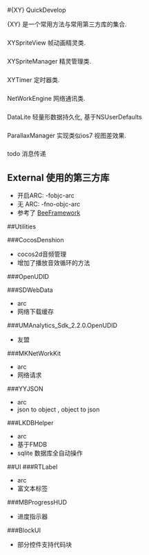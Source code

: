 #{XY} QuickDevelop

{XY} 是一个常用方法与常用第三方库的集合.

### 
XYSpriteView 帧动画精灵类.
### 
XYSpriteManager 精灵管理类.
### 
XYTimer 定时器类.
### 
NetWorkEngine 网络通讯类.
### 
DataLite 轻量形数据持久化, 基于NSUserDefaults
### 
ParallaxManager 实现类似ios7 视图差效果.

### 
todo
消息传递


## External 使用的第三方库
* 开启ARC: -fobjc-arc
* 无 ARC: -fno-objc-arc
* 参考了 [BeeFramework](https://github.com/gavinkwoe/BeeFramework/blob/master/document)

##Utilities

###CocosDenshion 
* cocos2d音频管理
* 增加了播放音效循环的方法

###OpenUDID

###SDWebData
* arc
* 网络下载缓存

###UMAnalytics_Sdk_2.2.0.OpenUDID
* 友盟


###MKNetWorkKit
* arc
* 网络请求

###YYJSON
* arc
* json to object , object to json

###LKDBHelper
* arc
* 基于FMDB
* sqlite 数据库全自动操作

##UI
###RTLabel
* arc 
* 富文本标签

###MBProgressHUD
* 进度指示器

###BlockUI 
* 部分控件支持代码块

